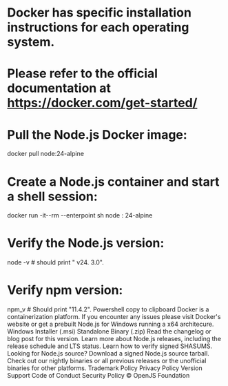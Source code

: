 # Docker has specific installation instructions for each operating system.
# Please refer to the official documentation at https://docker.com/get-started/
# Pull the Node.js Docker image:
docker pull node:24-alpine
# Create a Node.js container and start a shell session:
docker run -it--rm --enterpoint sh node : 24-alpine
# Verify the Node.js version:
node -v # should print " v24. 3.0".
# Verify npm version:
npm_v # Should print "11.4.2".
Powershell
copy to clipboard
Docker is a containerization platform. If you encounter any issues please visit Docker's website
or get a prebuilt Node.js for
Windows
running a
x64
architecure. 
Windows Installer (.msi)
Standalone Binary (.zip)
Read the changelog or blog post for this version.
Learn more about Node.js releases, including the release schedule and LTS status.
Learn how to verify signed SHASUMS.
Looking for Node.js source? Download a signed Node.js source tarball.
Check out our nightly binaries or all previous releases or the unofficial binaries for other platforms.
Trademark Policy
Privacy Policy
Version Support
Code of Conduct
Security Policy
© OpenJS Foundation
